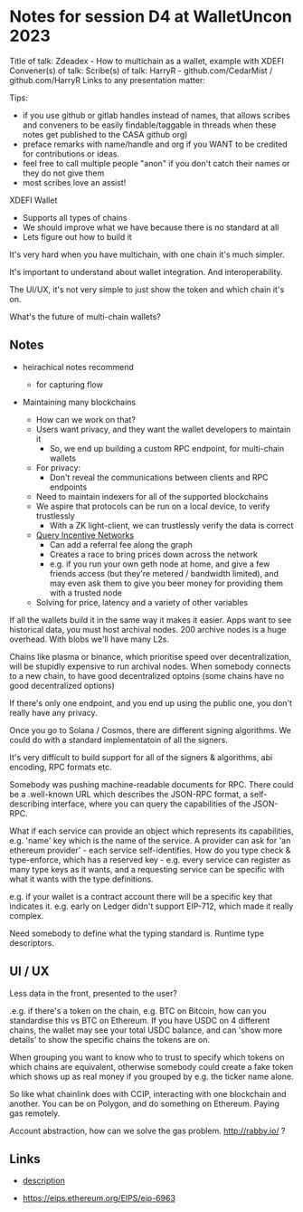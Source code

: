 # Notes for session D4 at WalletUncon 2023

Title of talk: Zdeadex - How to multichain as a wallet, example with XDEFI
Convener(s) of talk: 
Scribe(s) of talk: HarryR - github.com/CedarMist / github.com/HarryR
Links to any presentation matter:

Tips:
- if you use github or gitlab handles instead of names, that allows scribes and conveners to be easily findable/taggable in threads when these notes get published to the CASA github org)
- preface remarks with name/handle and org if you WANT to be credited for contributions or ideas. 
- feel free to call multiple people "anon" if you don't catch their names or they do not give them
- most scribes love an assist!

XDEFI Wallet
 - Supports all types of chains
 - We should improve what we have because there is no standard at all
 - Lets figure out how to build it

It's very hard when you have multichain, with one chain it's much simpler.

It's important to understand about wallet integration. And interoperability.

The UI/UX, it's not very simple to just show the token and which chain it's on.

What's the future of multi-chain wallets?


## Notes

- heirachical notes recommend
    - for capturing flow

- Maintaining many blockchains
  - How can we work on that?
  - Users want privacy, and they want the wallet developers to maintain it
    - So, we end up building a custom RPC endpoint, for multi-chain wallets
  - For privacy:
    - Don't reveal the communications between clients and RPC endpoints
  - Need to maintain indexers for all of the supported blockchains
  - We aspire that protocols can be run on a local device, to verify trustlessly
    - With a ZK light-client, we can trustlessly verify the data is correct
  - [Query Incentive Networks](https://www.cs.cornell.edu/home/kleinber/focs05-qin.pdf)
    - Can add a referral fee along the graph
    - Creates a race to bring prices down across the network
    - e.g. if you run your own geth node at home, and give a few friends access (but they're metered / bandwidth limited), and may even ask them to give you beer money for providing them with a trusted node
  - Solving for price, latency and a variety of other variables


If all the wallets build it in the same way it makes it easier.
Apps want to see historical data, you must host archival nodes. 200 archive nodes is a huge overhead. With blobs we'll have many L2s.

Chains like plasma or binance, which prioritise speed over decentralization, will be stupidly expensive to run archival nodes. When somebody connects to a new chain, to have good decentralized optoins (some chains have no good decentralized options)

If there's only one endpoint, and you end up using the public one, you don't really have any privacy. 

Once you go to Solana / Cosmos, there are different signing algorithms. We could do with a standard implementatoin of all the signers.

It's very difficult to build support for all of the signers & algorithms, abi encoding, RPC formats etc.

Somebody was pushing machine-readable documents for RPC. There could be a .well-known URL which describes the JSON-RPC format, a self-describing interface, where you can query the capabilities of the JSON-RPC.

What if each service can provide an object which represents its capabilities, e.g. 'name' key which is the name of the service. A provider can ask for 'an ethereum provider' - each service self-identifies. How do you type check & type-enforce, which has a reserved key - e.g. every service can register as many type keys as it wants, and a requesting service can be specific with what it wants with the type definitions.

e.g. if your wallet is a contract account there will be a specific key that indicates it.  e.g. early on Ledger didn't support EIP-712, which made it really complex.

Need somebody to define what the typing standard is. Runtime type descriptors.

## UI / UX

Less data in the front, presented to the user?

.e.g. if there's a token on the chain, e.g. BTC on Bitcoin, how can you standardise this vs BTC on Ethereum. If you have USDC on 4 different chains, the wallet may see your total USDC balance, and can 'show more details' to show the specific chains the tokens are on.

When grouping you want to know who to trust to specify which tokens on which chains are equivalent, otherwise somebody could create a fake token which shows up as real money if you grouped by e.g. the ticker name alone.

So like what chainlink does with CCIP, interacting with one blockchain and another. You can be on Polygon, and do something on Ethereum. Paying gas remotely.

Account abstraction, how can we solve the gas problem. http://rabby.io/ ?

## Links

- [description](https://example.com)
* https://eips.ethereum.org/EIPS/eip-6963